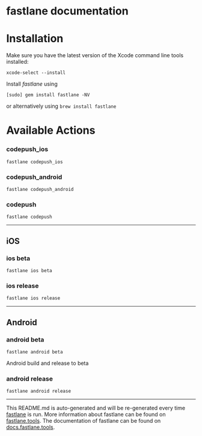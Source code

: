 fastlane documentation
================
# Installation

Make sure you have the latest version of the Xcode command line tools installed:

```
xcode-select --install
```

Install _fastlane_ using
```
[sudo] gem install fastlane -NV
```
or alternatively using `brew install fastlane`

# Available Actions
### codepush_ios
```
fastlane codepush_ios
```

### codepush_android
```
fastlane codepush_android
```

### codepush
```
fastlane codepush
```


----

## iOS
### ios beta
```
fastlane ios beta
```

### ios release
```
fastlane ios release
```


----

## Android
### android beta
```
fastlane android beta
```
Android build and release to beta
### android release
```
fastlane android release
```


----

This README.md is auto-generated and will be re-generated every time [fastlane](https://fastlane.tools) is run.
More information about fastlane can be found on [fastlane.tools](https://fastlane.tools).
The documentation of fastlane can be found on [docs.fastlane.tools](https://docs.fastlane.tools).
